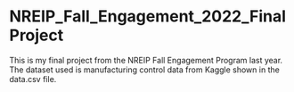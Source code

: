 # NREIP_Fall_Engagement_2022_FinalProject
This is my final project from the NREIP Fall Engagement Program last year. The dataset used is manufacturing control data from Kaggle shown in the data.csv file.
